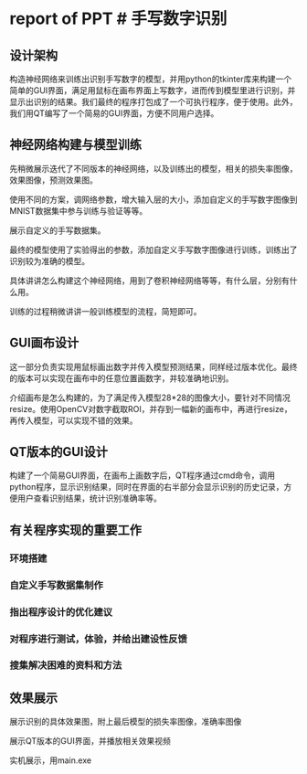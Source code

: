 # report of PPT  # 手写数字识别

## 设计架构

构造神经网络来训练出识别手写数字的模型，并用python的tkinter库来构建一个简单的GUI界面，满足用鼠标在画布界面上写数字，进而传到模型里进行识别，并显示出识别的结果。我们最终的程序打包成了一个可执行程序，便于使用。此外，我们用QT编写了一个简易的GUI界面，方便不同用户选择。

## 神经网络构建与模型训练

先稍微展示迭代了不同版本的神经网络，以及训练出的模型，相关的损失率图像，效果图像，预测效果图。

使用不同的方案，调网络参数，增大输入层的大小，添加自定义的手写数字图像到MNIST数据集中参与训练与验证等等。

展示自定义的手写数据集。

最终的模型使用了实验得出的参数，添加自定义手写数字图像进行训练，训练出了识别较为准确的模型。

具体讲讲怎么构建这个神经网络，用到了卷积神经网络等等，有什么层，分别有什么用。

训练的过程稍微讲讲一般训练模型的流程，简短即可。

## GUI画布设计

这一部分负责实现用鼠标画出数字并传入模型预测结果，同样经过版本优化。最终的版本可以实现在画布中的任意位置画数字，并较准确地识别。

介绍画布是怎么构建的，为了满足传入模型28*28的图像大小，要针对不同情况resize。使用OpenCV对数字截取ROI，并存到一幅新的画布中，再进行resize，再传入模型，可以实现不错的效果。

## QT版本的GUI设计

构建了一个简易GUI界面，在画布上画数字后，QT程序通过cmd命令，调用python程序，显示识别结果，同时在界面的右半部分会显示识别的历史记录，方便用户查看识别结果，统计识别准确率等。

## 有关程序实现的重要工作

### 环境搭建

### 自定义手写数据集制作

### 指出程序设计的优化建议

### 对程序进行测试，体验，并给出建设性反馈

### 搜集解决困难的资料和方法

## 效果展示

展示识别的具体效果图，附上最后模型的损失率图像，准确率图像

展示QT版本的GUI界面，并播放相关效果视频

实机展示，用main.exe


